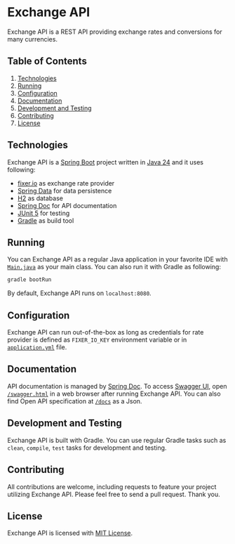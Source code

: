 # Exchange API

Exchange API is a REST API providing exchange rates and conversions for many currencies.

## Table of Contents

1. [Technologies](#technologies)
2. [Running](#running)
3. [Configuration](#configuration)
4. [Documentation](#documentation)
5. [Development and Testing](#development-and-testing)
6. [Contributing](#contributing)
7. [License](#license)

## Technologies

Exchange API is a [Spring Boot](https://spring.io/projects/spring-boot) project written in [Java 24](https://openjdk.java.net/projects/jdk/24) and it uses following:

* [fixer.io](https://fixer.io) as exchange rate provider
* [Spring Data](https://spring.io/projects/spring-data) for data persistence
* [H2](https://www.h2database.com) as database
* [Spring Doc](https://springdoc.org) for API documentation
* [JUnit 5](https://junit.org/junit5) for testing
* [Gradle](https://gradle.org) as build tool

## Running

You can Exchange API as a regular Java application in your favorite IDE with [`Main.java`](src/main/java/dev/akif/exchange/Main.java) as your main class. You can also run it with Gradle as following:

```bash
gradle bootRun
```

By default, Exchange API runs on `localhost:8080`.

## Configuration

Exchange API can run out-of-the-box as long as credentials for rate provider is defined as `FIXER_IO_KEY` environment variable or in [`application.yml`](src/main/resources/application.yml) file.

## Documentation

API documentation is managed by [Spring Doc](https://springdoc.org). To access [Swagger UI](https://swagger.io/tools/swagger-ui), open [`/swagger.html`](http://localhost:8080/swagger.html) in a web browser after running Exchange API. You can also find Open API specification at [`/docs`](http://localhost:8080/docs) as a Json.

## Development and Testing

Exchange API is built with Gradle. You can use regular Gradle tasks such as `clean`, `compile`, `test` tasks for development and testing.

## Contributing

All contributions are welcome, including requests to feature your project utilizing Exchange API. Please feel free to send a pull request. Thank you.

## License

Exchange API is licensed with [MIT License](LICENSE.md).
